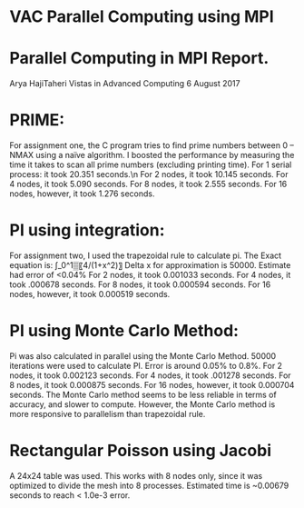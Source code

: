 # VAC Parallel Computing using MPI
# Parallel Computing in MPI Report.
Arya HajiTaheri
Vistas in Advanced Computing
6 August 2017
# PRIME:
For assignment one, the C program tries to find prime numbers between 0 – NMAX using a naïve algorithm. I boosted the performance by measuring the time it takes to scan all prime numbers (excluding printing time).
For 1 serial process: it took 20.351 seconds.\n
For 2 nodes, it took 10.145 seconds.
For 4 nodes, it took 5.090 seconds.
For 8 nodes, it took 2.555 seconds.
For 16 nodes, however, it took 1.276 seconds.
# PI using integration:
For assignment two, I used the trapezoidal rule to calculate pi. The Exact equation is: ∫_0^1▒〖4/(1+x^2)〗
Delta x for approximation is 50000. Estimate had error of <0.04%
For 2 nodes, it took 0.001033 seconds.
For 4 nodes, it took .000678 seconds.
For 8 nodes, it took 0.000594 seconds.
For 16 nodes, however, it took 0.000519 seconds.
# PI using Monte Carlo Method:
Pi was also calculated in parallel using the Monte Carlo Method.
50000 iterations were used to calculate PI. Error is around 0.05% to 0.8%.
For 2 nodes, it took 0.002123 seconds.
For 4 nodes, it took .001278 seconds.
For 8 nodes, it took 0.000875 seconds.
For 16 nodes, however, it took 0.000704 seconds.
The Monte Carlo method seems to be less reliable in terms of accuracy, and slower to compute. However, the Monte Carlo method is more
responsive to parallelism than trapezoidal rule.
# Rectangular Poisson using Jacobi 
A 24x24 table was used. This works with 8 nodes only, since it was optimized to divide the mesh into 8 processes. 
Estimated time is ~0.00679  seconds to reach < 1.0e-3 error.

